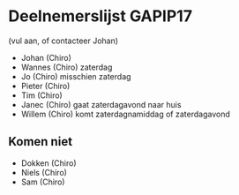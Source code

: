 # Deelnemerslijst GAPIP17

(vul aan, of contacteer Johan)

* Johan (Chiro)
* Wannes (Chiro) zaterdag
* Jo (Chiro) misschien zaterdag
* Pieter (Chiro)
* Tim (Chiro)
* Janec (Chiro) gaat zaterdagavond naar huis
* Willem (Chiro) komt zaterdagnamiddag of zaterdagavond

## Komen niet

* Dokken (Chiro)
* Niels (Chiro)
* Sam (Chiro)
